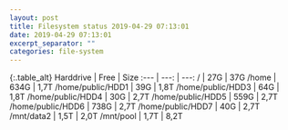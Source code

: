 ```yaml
---
layout: post
title: Filesystem status 2019-04-29 07:13:01
date: 2019-04-29 07:13:01
excerpt_separator: ""
categories: file-system
---
```

{:.table_alt}
Harddrive | Free | Size
:--- | ---: | ---:
/ | 27G | 37G
/home | 634G | 1,7T
/home/public/HDD1 | 39G | 1,8T
/home/public/HDD3 | 64G | 1,8T
/home/public/HDD4 | 30G | 2,7T
/home/public/HDD5 | 559G | 2,7T
/home/public/HDD6 | 738G | 2,7T
/home/public/HDD7 | 40G | 2,7T
/mnt/data2 | 1,5T | 2,0T
/mnt/pool | 1,7T | 8,2T
